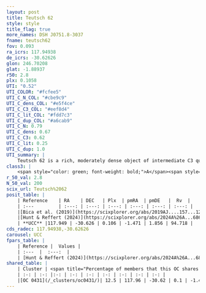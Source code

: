 ```yaml
---
layout: post
title: Teutsch 62
style: style
title_flag: true
more_names: DSH J0751.8-3037
fname: teutsch62
fov: 0.093
ra_icrs: 117.94938
de_icrs: -30.62626
glon: 246.70208
glat: -1.88937
r50: 2.8
plx: 0.1058
UTI: "0.52"
UTI_COLOR: "#fcfee5"
UTI_C_N_COL: "#cbe9c9"
UTI_C_dens_COL: "#e5f4ce"
UTI_C_C3_COL: "#eef8d4"
UTI_C_lit_COL: "#fdd7c3"
UTI_C_dup_COL: "#a6cab9"
UTI_C_N: 0.79
UTI_C_dens: 0.67
UTI_C_C3: 0.62
UTI_C_lit: 0.25
UTI_C_dup: 1.0
UTI_summary: |
    Teutsch 62 is a rich, moderately dense object of intermediate C3 quality. It is poorly studied in the literature. This object shares a small percentage of members with a later reported entry.
class3: |
    <span style="color: green; font-weight: bold;">A</span><span style="color: red; font-weight: bold;">C</span>
r_50_val: 2.8
N_50_val: 200
scix_url: Teutsch%2062
posit_table: |
    | Reference    | RA    | DEC   | Plx  | pmRA  | pmDE   |  Rv  |
    | :---         | :---: | :---: | :---: | :---: | :---: | :---: |
    |[Bica et al. (2019)](https://scixplorer.org/abs/2019AJ....157...12B) | 117.945 | -30.627 | -- | -- | -- | -- |
    |[Hunt & Reffert (2024)](https://scixplorer.org/abs/2024A%26A...686A..42H) | 117.931 | -30.639 | 0.11 | -1.404 | 1.852 | 114.099 |
    | **UCC** |117.949 | -30.626 | 0.106 | -1.471 | 1.856 | 94.718 | 
cds_radec: 117.94938,-30.62626
carousel: UCC
fpars_table: |
    | Reference |  Values |
    | :---  |  :---:  |
    | [Hunt & Reffert (2024)](https://scixplorer.org/abs/2024A%26A...686A..42H) | `MassJ=1908.79` |
shared_table: |
    | Cluster | <span title="Percentage of members that this OC shares with the ones listed">%</span>   | RA   | DEC   | Plx   | pmRA  | pmDE  | Rv | UTI |
    | :-: | :-: |:-: | :-: | :-: | :-: | :-: | :-: | :-: |
    |[OC 0431](/_clusters/oc0431/)| 12.5 | 117.96 | -30.62 | 0.1 | -1.4 | 1.86 | 94.72 |0.0 |
---
```

